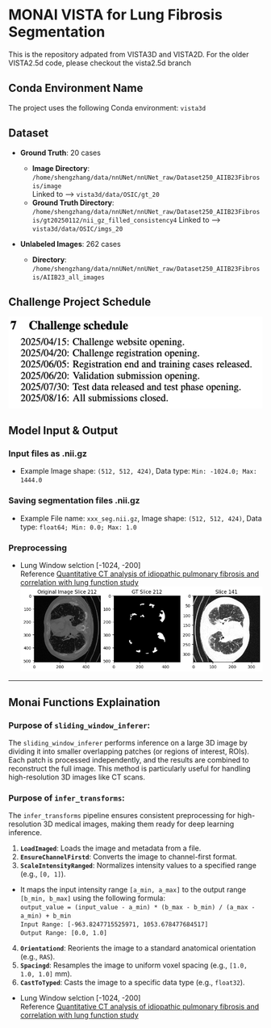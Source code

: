 # MONAI VISTA for Lung Fibrosis Segmentation
This is the repository adpated from VISTA3D and VISTA2D. For the older VISTA2.5d code, please checkout the vista2.5d branch

## Conda Environment Name
The project uses the following Conda environment:
`vista3d`


## Dataset
- **Ground Truth**: 20 cases  
  - **Image Directory**: `/home/shengzhang/data/nnUNet/nnUNet_raw/Dataset250_AIIB23Fibrosis/image`  
  Linked to --> `vista3d/data/OSIC/gt_20`
  - **Ground Truth Directory**: `/home/shengzhang/data/nnUNet/nnUNet_raw/Dataset250_AIIB23Fibrosis/gt20250112/nii_gz_filled_consistency4`
  Linked to --> `vista3d/data/OSIC/imgs_20`

- **Unlabeled Images**: 262 cases  
  - **Directory**: `/home/shengzhang/data/nnUNet/nnUNet_raw/Dataset250_AIIB23Fibrosis/AIIB23_all_images`

## Challenge Project Schedule
![Project Schedule](challenge/Schedule.png)

## Model Input & Output
### Input files as .nii.gz
- Example Image shape: `(512, 512, 424)`, Data type: `Min: -1024.0; Max: 1444.0`
### Saving segmentation files .nii.gz
- Example File name: `xxx_seg.nii.gz`, Image shape: `(512, 512, 424)`, Data type: `float64; Min: 0.0; Max: 1.0`
### Preprocessing
- Lung Window selction [-1024, -200]  
  Reference [Quantitative CT analysis of idiopathic pulmonary fibrosis and correlation with lung function study](https://bmcpulmmed.biomedcentral.com/articles/10.1186/s12890-024-03254-9) 
  ![example](33_example.png)

---

## Monai Functions Explaination
### Purpose of `sliding_window_inferer`:  
The `sliding_window_inferer` performs inference on a large 3D image by dividing it into smaller overlapping patches (or regions of interest, ROIs). Each patch is processed independently, and the results are combined to reconstruct the full image. This method is particularly useful for handling high-resolution 3D images like CT scans.

###  Purpose of `infer_transforms`:  
The `infer_transforms` pipeline ensures consistent preprocessing for high-resolution 3D medical images, making them ready for deep learning inference.
  1. **`LoadImaged`**: Loads the image and metadata from a file.
  2. **`EnsureChannelFirstd`**: Converts the image to channel-first format.
  3. **`ScaleIntensityRanged`**: Normalizes intensity values to a specified range (e.g., `[0, 1]`).
  - It maps the input intensity range `[a_min, a_max]` to the output range `[b_min, b_max]` using the following formula:  
  `output_value = (input_value - a_min) * (b_max - b_min) / (a_max - a_min) + b_min`  
  `Input Range: [-963.8247715525971, 1053.678477684517]`  
  `Output Range: [0.0, 1.0]`
  4. **`Orientationd`**: Reorients the image to a standard anatomical orientation (e.g., `RAS`).
  5. **`Spacingd`**: Resamples the image to uniform voxel spacing (e.g., `[1.0, 1.0, 1.0]` mm).
  6. **`CastToTyped`**: Casts the image to a specific data type (e.g., `float32`).

  - Lung Window selction [-1024, -200]  
    Reference [Quantitative CT analysis of idiopathic pulmonary fibrosis and correlation with lung function study](https://bmcpulmmed.biomedcentral.com/articles/10.1186/s12890-024-03254-9) 


